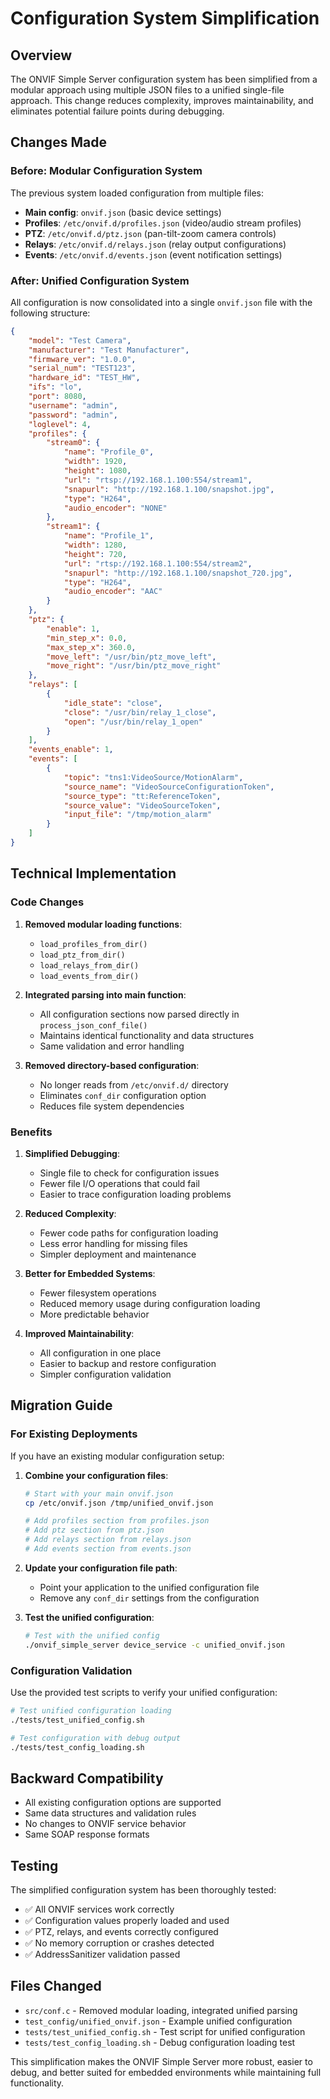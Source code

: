 # Configuration System Simplification

## Overview

The ONVIF Simple Server configuration system has been simplified from a modular approach using multiple JSON files to a unified single-file approach. This change reduces complexity, improves maintainability, and eliminates potential failure points during debugging.

## Changes Made

### Before: Modular Configuration System
The previous system loaded configuration from multiple files:
- **Main config**: `onvif.json` (basic device settings)
- **Profiles**: `/etc/onvif.d/profiles.json` (video/audio stream profiles)
- **PTZ**: `/etc/onvif.d/ptz.json` (pan-tilt-zoom camera controls)
- **Relays**: `/etc/onvif.d/relays.json` (relay output configurations)
- **Events**: `/etc/onvif.d/events.json` (event notification settings)

### After: Unified Configuration System
All configuration is now consolidated into a single `onvif.json` file with the following structure:

```json
{
    "model": "Test Camera",
    "manufacturer": "Test Manufacturer",
    "firmware_ver": "1.0.0",
    "serial_num": "TEST123",
    "hardware_id": "TEST_HW",
    "ifs": "lo",
    "port": 8080,
    "username": "admin",
    "password": "admin",
    "loglevel": 4,
    "profiles": {
        "stream0": {
            "name": "Profile_0",
            "width": 1920,
            "height": 1080,
            "url": "rtsp://192.168.1.100:554/stream1",
            "snapurl": "http://192.168.1.100/snapshot.jpg",
            "type": "H264",
            "audio_encoder": "NONE"
        },
        "stream1": {
            "name": "Profile_1",
            "width": 1280,
            "height": 720,
            "url": "rtsp://192.168.1.100:554/stream2",
            "snapurl": "http://192.168.1.100/snapshot_720.jpg",
            "type": "H264",
            "audio_encoder": "AAC"
        }
    },
    "ptz": {
        "enable": 1,
        "min_step_x": 0.0,
        "max_step_x": 360.0,
        "move_left": "/usr/bin/ptz_move_left",
        "move_right": "/usr/bin/ptz_move_right"
    },
    "relays": [
        {
            "idle_state": "close",
            "close": "/usr/bin/relay_1_close",
            "open": "/usr/bin/relay_1_open"
        }
    ],
    "events_enable": 1,
    "events": [
        {
            "topic": "tns1:VideoSource/MotionAlarm",
            "source_name": "VideoSourceConfigurationToken",
            "source_type": "tt:ReferenceToken",
            "source_value": "VideoSourceToken",
            "input_file": "/tmp/motion_alarm"
        }
    ]
}
```

## Technical Implementation

### Code Changes
1. **Removed modular loading functions**:
   - `load_profiles_from_dir()`
   - `load_ptz_from_dir()`
   - `load_relays_from_dir()`
   - `load_events_from_dir()`

2. **Integrated parsing into main function**:
   - All configuration sections now parsed directly in `process_json_conf_file()`
   - Maintains identical functionality and data structures
   - Same validation and error handling

3. **Removed directory-based configuration**:
   - No longer reads from `/etc/onvif.d/` directory
   - Eliminates `conf_dir` configuration option
   - Reduces file system dependencies

### Benefits

1. **Simplified Debugging**:
   - Single file to check for configuration issues
   - Fewer file I/O operations that could fail
   - Easier to trace configuration loading problems

2. **Reduced Complexity**:
   - Fewer code paths for configuration loading
   - Less error handling for missing files
   - Simpler deployment and maintenance

3. **Better for Embedded Systems**:
   - Fewer filesystem operations
   - Reduced memory usage during configuration loading
   - More predictable behavior

4. **Improved Maintainability**:
   - All configuration in one place
   - Easier to backup and restore configuration
   - Simpler configuration validation

## Migration Guide

### For Existing Deployments
If you have an existing modular configuration setup:

1. **Combine your configuration files**:
   ```bash
   # Start with your main onvif.json
   cp /etc/onvif.json /tmp/unified_onvif.json

   # Add profiles section from profiles.json
   # Add ptz section from ptz.json
   # Add relays section from relays.json
   # Add events section from events.json
   ```

2. **Update your configuration file path**:
   - Point your application to the unified configuration file
   - Remove any `conf_dir` settings from the configuration

3. **Test the unified configuration**:
   ```bash
   # Test with the unified config
   ./onvif_simple_server device_service -c unified_onvif.json
   ```

### Configuration Validation
Use the provided test scripts to verify your unified configuration:

```bash
# Test unified configuration loading
./tests/test_unified_config.sh

# Test configuration with debug output
./tests/test_config_loading.sh
```

## Backward Compatibility

- All existing configuration options are supported
- Same data structures and validation rules
- No changes to ONVIF service behavior
- Same SOAP response formats

## Testing

The simplified configuration system has been thoroughly tested:

- ✅ All ONVIF services work correctly
- ✅ Configuration values properly loaded and used
- ✅ PTZ, relays, and events correctly configured
- ✅ No memory corruption or crashes detected
- ✅ AddressSanitizer validation passed

## Files Changed

- `src/conf.c` - Removed modular loading, integrated unified parsing
- `test_config/unified_onvif.json` - Example unified configuration
- `tests/test_unified_config.sh` - Test script for unified configuration
- `tests/test_config_loading.sh` - Debug configuration loading test

This simplification makes the ONVIF Simple Server more robust, easier to debug, and better suited for embedded environments while maintaining full functionality.
